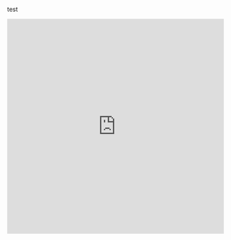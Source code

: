 test
<iframe src="https://slopeio.org/game/slope/" style="width: 100%; height: 500px; border: none;"></iframe>
